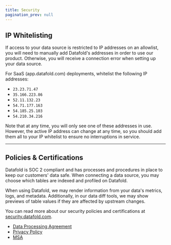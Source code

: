 ```yaml
---
title: Security
pagination_prev: null
---
```

## IP Whitelisting

If access to your data source is restricted to IP addresses on an allowlist, you will need to manually add Datafold's addresses in order to use our product. Otherwise, you will receive a connection error when setting up your data source.

For SaaS (app.datafold.com) deployments, whitelist the following IP addresses:

* `23.23.71.47`
* `35.166.223.86`
* `52.11.132.23`
* `54.71.177.163`
* `54.185.25.103`
* `54.210.34.216`

Note that at any time, you will only see one of these addresses in use. However, the active IP address can change at any time, so you should add them all to your IP whitelist to ensure no interruptions in service. 

---

## Policies & Certifications

Datafold is SOC 2 compliant and has processes and procedures in place to keep our customers' data safe. When connecting a data source, you may choose which tables are indexed and profiled on Datafold.

When using Datafold, we may render information from your data's metrics, logs, and metadata. Additionally, in our data diff tools, we may show previews of table values if they are affected by upstream changes.

You can read more about our security policies and certifications at [security.datafold.com](https://security.datafold.com/).

* [Data Processing Agreement](https://www.datafold.com/data-processing-agreement)
* [Privacy Policy](https://www.datafold.com/privacy-policy)
* [MSA](https://www.datafold.com/msa)
